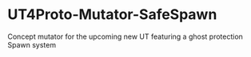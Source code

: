 UT4Proto-Mutator-SafeSpawn
==========================

Concept mutator for the upcoming new UT featuring a ghost protection Spawn system 
